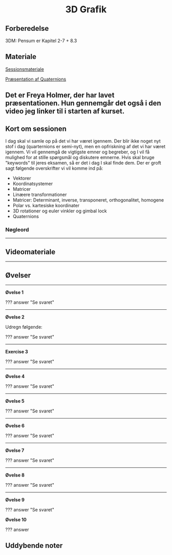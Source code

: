<h1 align="center">3D Grafik</h1>



## Forberedelse
3DM: Pensum er Kapitel 2-7 + 8.3


## Materiale

[Sessionsmateriale](https://viaucdk-my.sharepoint.com/:b:/g/personal/rib_viauc_dk/EX1sBOnOHFVBu3HIcr1uGSQBiANAeX7gkIUb-mZrvr37Jg?e=CMrogd)

[Præsentation af Quaternions](https://docs.google.com/presentation/d/1BncqvQ4M1ZbkW3pue4mR6tBe8Vix8NelsQvfK_QRP8Y/mobilepresent?slide=id.p)

Det er Freya Holmer, der har lavet præsentationen. Hun gennemgår det også i den video jeg linker til i starten af kurset.
---

## Kort om sessionen
I dag skal vi samle op på det vi har været igennem. Der blir ikke noget nyt stof i dag (quarternions er semi-nyt), men en opfriskning af det vi har været igennem. Vi vil gennemgå de vigtigste emner og begreber, og I vil få mulighed for at stille spørgsmål og diskutere emnerne. Hvis skal bruge "keywords" til jeres eksamen, så er det i dag I skal finde dem. Der er groft sagt følgende overskrifter vi vil komme ind på:

- Vektorer
- Koordinatsystemer
- Matricer
- Linæere transformationer
- Matricer: Determinant, inverse, transponeret, orthogonalitet, homogene
- Polar vs. kartesiske koordinater
- 3D rotationer og euler vinkler og gimbal lock
- Quaternions

### Nøgleord



---

## Videomateriale

---

## Øvelser

---

**Øvelse 1**



??? answer "Se svaret"

    

---

**Øvelse 2**

Udregn følgende:


??? answer "Se svaret"

    

---

**Exercise 3**

??? answer "Se svaret"


---

**Øvelse 4**

??? answer "Se svaret"

---

**Øvelse 5**



??? answer "Se svaret"

 

---

**Øvelse 6**


??? answer "Se svaret"



---

**Øvelse 7**


??? answer "Se svaret"


---

**Øvelse 8**


??? answer "Se svaret"

---

**Øvelse 9**

??? answer "Se svaret"


**Øvelse 10**



??? answer



## Uddybende noter